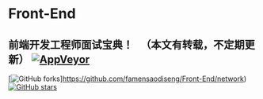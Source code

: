 # Front-End
## 前端开发工程师面试宝典！   （本文有转载，不定期更新）          [![AppVeyor](https://img.shields.io/badge/%E6%89%AB%E5%9C%B0-%E5%83%A7-green.svg?style=plastic)]()   
[![GitHub forks](https://img.shields.io/github/forks/badges/shields.svg?style=social&label=Fork)]https://github.com/famensaodiseng/Front-End/network)
[![GitHub stars](https://img.shields.io/github/stars/badges/shields.svg?style=social&label=Star)](https://github.com/famensaodiseng/Front-End/stargazers)
